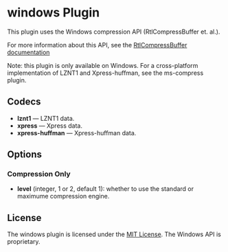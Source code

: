 # windows Plugin #

This plugin uses the Windows compression API (RtlCompressBuffer et. al.).

For more information about this API, see the
[RtlCompressBuffer documentation](https://msdn.microsoft.com/en-us/library/windows/hardware/ff552127(v=vs.85).aspx)

Note: this plugin is only available on Windows.  For a cross-platform
implementation of LZNT1 and Xpress-huffman, see the ms-compress
plugin.

## Codecs ##

- **lznt1** — LZNT1 data.
- **xpress** — Xpress data.
- **xpress-huffman** — Xpress-huffman data.

## Options ##

### Compression Only ###

- **level** (integer, 1 or 2, default 1): whether to use the standard
  or maximume compression engine.

## License ##

The windows plugin is licensed under the
[MIT License](http://opensource.org/licenses/MIT).  The Windows API is
proprietary.
